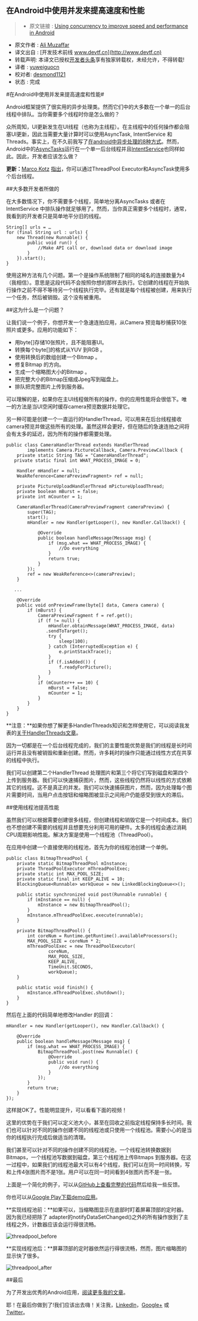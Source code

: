 在Android中使用并发来提高速度和性能
---

> * 原文链接 : [Using concurrency to improve speed and performance in Android](https://medium.com/@ali.muzaffar/using-concurrency-and-speed-and-performance-on-android-d00ab4c5c8e3#.t1ynou5e3)
* 原文作者 : [Ali Muzaffar](https://medium.com/@ali.muzaffar)
* 译文出自 : [开发技术前线 www.devtf.cn](http://www.devtf.cn)
* 转载声明: 本译文已授权[开发者头条](http://toutiao.io/download)享有独家转载权，未经允许，不得转载!
* 译者 : [yuweiguocn](https://github.com/yuweiguocn) 
* 校对者: [desmond1121](https://github.com/desmond1121)  
* 状态 :  完成 


#在Android中使用并发来提高速度和性能#


Android框架提供了很实用的异步处理类。然而它们中的大多数在一个单一的后台线程中排队。当你需要多个线程时你是怎么做的？


众所周知，UI更新发生在UI线程（也称为主线程）。在主线程中的任何操作都会阻塞UI更新，因此当需要大量计算时可以使用AsyncTask, IntentService 和 Threads。事实上，在不久前我写了[在android中异步处理的8种方式](https://medium.com/android-news/8-ways-to-do-asynchronous-processing-in-android-and-counting-f634dc6fae4e#.bkk6mudb4)。然而，Android中的[AsyncTasks](http://developer.android.com/reference/android/os/AsyncTask.html)运行在一个单一后台线程并且[IntentService](http://developer.android.com/reference/android/os/AsyncTask.html)也同样如此。因此，开发者应该怎么做？


**更新：**[Marco Kotz](https://medium.com/u/b49242be2be7) [指出](https://medium.com/@mrcktz/hi-ali-nice-article-thanks-for-sharing-ba72b07f1fb3)，你可以通过ThreadPool Executor和AsyncTask使用多个后台线程。

##大多数开发者所做的

在大多数情况下，你不需要多个线程，简单地分离AsyncTasks 或者在IntentService 中排队操作就足够用了。然而，当你真正需要多个线程时，通常，我看到的开发者只是简单地平分旧的线程。


```
String[] urls = …
for (final String url : urls) {
    new Thread(new Runnable() {
        public void run() {
            //Make API call or, download data or download image
        }
    }).start();
}
```

使用这种方法有几个问题。第一个是操作系统限制了相同的域名的连接数量为4（我相信）。意思是这段代码不会按照你想的那样去执行。它创建的线程在开始执行操作之前不得不等待另一个线程执行完毕。还有就是每个线程被创建，用来执行一个任务，然后被销毁。这个没有被重用。


##这为什么是一个问题？

让我们说一个例子，你想开发一个急速连拍应用，从Camera 预览每秒捕获10张照片或更多。应用的功能如下：
 
 - 用byte[]存储10张照片，且不能阻塞UI。
 - 转换每个byte[]的格式从YUV 到RGB 。
 - 使用转换后的数组创建一个Bitmap 。
 - 修复Bitmap 的方向。
 - 生成一个缩略图大小的Bitmap 。
 - 把完整大小的Bitmap压缩成Jpeg写到磁盘上。
 - 排队把完整图片上传到服务器。

可以理解的是，如果你在主UI线程做所有的操作，你的应用性能将会很低下。唯一的方法是当UI空闲时缓存camera预览数据并处理它。

另一种可能是创建一个一直运行的HandlerThread，可以用来在后台线程接收camera预览并做这些所有的处理。虽然这样会更好，但在随后的急速连拍之间将会有太多的延迟，因为所有的操作都需要处理。


```
public class CameraHandlerThread extends HandlerThread
        implements Camera.PictureCallback, Camera.PreviewCallback {
    private static String TAG = "CameraHandlerThread";
   private static final int WHAT_PROCESS_IMAGE = 0;

    Handler mHandler = null;
    WeakReference<CameraPreviewFragment> ref = null;

    private PictureUploadHandlerThread mPictureUploadThread;
    private boolean mBurst = false;
    private int mCounter = 1;

    CameraHandlerThread(CameraPreviewFragment cameraPreview) {
        super(TAG);
        start();
        mHandler = new Handler(getLooper(), new Handler.Callback() {

            @Override
            public boolean handleMessage(Message msg) {
                if (msg.what == WHAT_PROCESS_IMAGE) {
                    //Do everything
                }
                return true;
            }
        });
        ref = new WeakReference<>(cameraPreview);
    }

   ...

    @Override
    public void onPreviewFrame(byte[] data, Camera camera) {
        if (mBurst) {
            CameraPreviewFragment f = ref.get();
            if (f != null) {
                mHandler.obtainMessage(WHAT_PROCESS_IMAGE, data)
               .sendToTarget();
                try {
                    sleep(100);
                } catch (InterruptedException e) {
                    e.printStackTrace();
                }
                if (f.isAdded()) {
                    f.readyForPicture();
                }
            }
            if (mCounter++ == 10) {
                mBurst = false;
                mCounter = 1;
            }
        }
    }
}
```


**注意：**如果你想了解更多HandlerThreads知识和怎样使用它，可以阅读我发表的[关于HandlerThreads文章](https://medium.com/@ali.muzaffar/handlerthreads-and-why-you-should-be-using-them-in-your-android-apps-dc8bf1540341#.co4ilm67m)。


因为一切都是在一个后台线程完成的，我们的主要性能优势是我们的线程是长时间运行并且没有被销毁和重新创建。然而，许多耗时的操作只能通过线性方式在共享的线程中执行。

我们可以创建第二个HandlerThread 处理图片和第三个将它们写到磁盘和第四个上传到服务器。我们可以快速捕获图片，然而，这些线程仍然将以线性的方式依赖其它的线程。这不是真正的并发。我们可以快速捕获图片，然而，因为处理每个图片需要时间，当用户点击按钮和缩略图被显示之间用户仍能感受到很大的滞后。

##使用线程池提高性能

虽然我们可以根据需要创建很多线程，但创建线程和销毁它是一个时间成本。我们也不想创建不需要的线程并且想要充分利用可用的硬件。太多的线程会通过消耗CPU周期影响性能。解决方案是使用一个线程池（ThreadPool）。

在应用中创建一个直接使用的线程池，首先为你的线程池创建一个单例。

```
public class BitmapThreadPool {
    private static BitmapThreadPool mInstance;
    private ThreadPoolExecutor mThreadPoolExec;
    private static int MAX_POOL_SIZE;
    private static final int KEEP_ALIVE = 10;
    BlockingQueue<Runnable> workQueue = new LinkedBlockingQueue<>();

    public static synchronized void post(Runnable runnable) {
        if (mInstance == null) {
            mInstance = new BitmapThreadPool();
        }
        mInstance.mThreadPoolExec.execute(runnable);
    }

    private BitmapThreadPool() {
        int coreNum = Runtime.getRuntime().availableProcessors();
        MAX_POOL_SIZE = coreNum * 2;
        mThreadPoolExec = new ThreadPoolExecutor(
                coreNum,
                MAX_POOL_SIZE,
                KEEP_ALIVE,
                TimeUnit.SECONDS,
                workQueue);
    }

    public static void finish() {
        mInstance.mThreadPoolExec.shutdown();
    }
}
```

然后在上面的代码简单地修改Handler 的回调：

```
mHandler = new Handler(getLooper(), new Handler.Callback() {

    @Override
    public boolean handleMessage(Message msg) {
        if (msg.what == WHAT_PROCESS_IMAGE) {
            BitmapThreadPool.post(new Runnable() {
                @Override
                public void run() {
                    //do everything
                }
            });
        }
        return true;
    }
});
```

这样就OK了。性能明显提升，可以看看下面的视频！

这里的优势在于我们可以定义池大小，甚至在回收之前指定线程保持多长时间。我们也可以针对不同的操作创建不同的线程池或只使用一个线程池。需要小心的是当你的线程执行完成后做适当的清理。

我们甚至可以针对不同的操作创建不同的线程池，一个线程池转换数据到Bitmaps，一个线程池写数据到磁盘，第三个线程池上传Bitmaps 到服务器。在这一过程中，如果我们的线程池最大可以有4个线程，我们可以在同一时间转换，写和上传4张图片而不是1张。用户可以在同一时间看到4张图片而不是一张。


上面是一个简化的例子，可以从[GitHub上查看完整的代码](https://github.com/alphamu/ThreadPoolWithCameraPreview)然后给我一些反馈。


你也可以从[Google Play下载demo应用](https://play.google.com/store/apps/details?id=au.com.alphamu.camerapreviewcaptureimage)。


**实现线程池前：**如果可以，当缩略图显示在底部时盯着屏幕顶部的定时器。因为我已经把除了 adapter的notifyDataSetChanged()之外的所有操作放到了主线程之外，计数器应该会运行得很流畅。

![threadpool_before](https://cloud.githubusercontent.com/assets/4308480/12195036/71565b06-b62f-11e5-8091-d229e02470dc.gif)


**实现线程池后：**屏幕顶部的定时器依然运行得很流畅，然而，图片缩略图的显示快了很多。


![threadpool_after](https://cloud.githubusercontent.com/assets/4308480/12195086/b0188dc8-b62f-11e5-97d9-96a506f1a4a2.gif)

##最后

为了开发出优秀的Android应用，[阅读更多我的文章](https://medium.com/@ali.muzaffar)。


耶！在最后你做到了!我们应该出去嗨！关注我，[LinkedIn](https://www.linkedin.com/in/alimuzaffar)，[Google+](https://plus.google.com/+AliMuzaffar) 或 [Twitter](https://twitter.com/ali_muzaffar)。